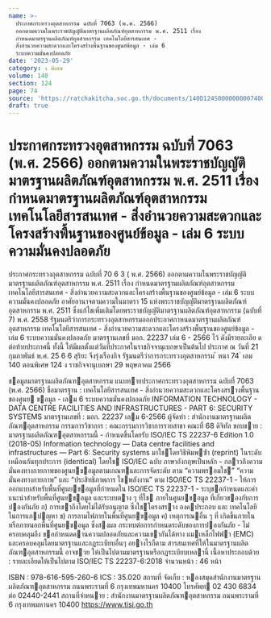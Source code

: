 ```yaml
---
name: >-
  ประกาศกระทรวงอุตสาหกรรม ฉบับที่ 7063 (พ.ศ. 2566)
  ออกตามความในพระราชบัญญัติมาตรฐานผลิตภัณฑ์อุตสาหกรรม พ.ศ. 2511 เรื่อง
  กำหนดมาตรฐานผลิตภัณฑ์อุตสาหกรรม เทคโนโลยีสารสนเทศ -
  สิ่งอำนวยความสะดวกและโครงสร้างพื้นฐานของศูนย์ข้อมูล - เล่ม 6
  ระบบความมั่นคงปลอดภัย
date: '2023-05-29'
category: ง พิเศษ
volume: 140
section: 124
page: 74
source: 'https://ratchakitcha.soc.go.th/documents/140D124S0000000007400.pdf'
draft: true
---
```


# ประกาศกระทรวงอุตสาหกรรม ฉบับที่ 7063 (พ.ศ. 2566) ออกตามความในพระราชบัญญัติมาตรฐานผลิตภัณฑ์อุตสาหกรรม พ.ศ. 2511 เรื่อง กำหนดมาตรฐานผลิตภัณฑ์อุตสาหกรรม เทคโนโลยีสารสนเทศ - สิ่งอำนวยความสะดวกและโครงสร้างพื้นฐานของศูนย์ข้อมูล - เล่ม 6 ระบบความมั่นคงปลอดภัย

ประกาศกระทรวงอุตสาหกรรม ฉบับที่ 70 6 3 ( พ.ศ. 2566) ออกตามความในพระราชบัญญัติมาตรฐานผลิตภัณฑ์อุตสาหกรรม พ.ศ. 2511 เรื่อง กำหนดมาตรฐานผลิตภัณฑ์อุตสาหกรรม เทคโนโลยีสารสนเทศ - สิ่งอำนวยความสะดวกและโครงสร้างพื้นฐานของศูนย์ข้อมูล - เล่ม 6 ระบบความมั่นคงปลอดภัย อาศัยอานาจตามความในมาตรา 15 แห่งพระราชบัญญัติมาตรฐานผลิตภัณฑ์อุตสาหกรรม พ.ศ. 2511 ซึ่งแก้ไขเพิ่มเติมโดยพระราชบัญญัติมาตรฐานผลิตภัณฑ์อุตสาหกรรม (ฉบับที่ 7) พ.ศ. 2558 รัฐมนตรีว่าการกระทรวงอุตสาหกรรมออกประกาศกาหนดมาตรฐานผลิตภัณฑ์อุตสาหกรรม เทคโนโลยีสารสนเทศ - สิ่งอำนวยความสะดวกและโครงสร้างพื้นฐานของศูนย์ข้อมูล - เล่ม 6 ระบบความมั่นคงปลอดภัย มาตรฐานเลขที่ มอก. 22237 เล่ม 6 - 2566 ไว้ ดังมีรายละเอีย ด ต่อท้ายประกาศนี้ ทั้งนี้ ให้มีผลตั้งแต่วันที่ประกาศในราชกิจจานุเบกษาเป็นต้นไป ประกาศ ณ วันที่ 21 กุมภาพันธ์ พ.ศ. 25 6 6 สุริยะ จึงรุ่งเรืองกิจ รัฐมนตรีว่าการกระทรวงอุตสาหกรรม ้ หนา 74 ่ เลม 140 ตอนพิเศษ 124 ง ราชกิจจานุเบกษา 29 พฤษภาคม 2566

ขอมูลมาตรฐานผลิตภัณฑอุตสาหกรรม แนบทายประกาศกระทรวงอุตสาหกรรม ฉบับที่ 7063 (พ.ศ. 2566) ชื่อมาตรฐาน : เทคโนโลยีสารสนเทศ - สิ่งอํานวยความสะดวกและโครงสรางพื้นฐานของศูนย ขอมูล - เลม 6 ระบบความมั่นคงปลอดภัย INFORMATION TECHNOLOGY - DATA CENTRE FACILITIES AND INFRASTRUCTURES - PART 6: SECURITY SYSTEMS มาตรฐานเลขที่ : มอก. 22237 เลม 6-2566 ผู้จัดทํา : สํานักงานมาตรฐานผลิตภัณฑอุตสาหกรรม กรรมการวิชาการ : คณะกรรมการวิชาการรายสาขา คณะที่ 68 ดิจิทัล ขอบขาย : มาตรฐานผลิตภัณฑอุตสาหกรรมนี้ - กําหนดขึ้นโดยรับ ISO/IEC TS 22237-6 Edition 1.0 (2018-05) Information technology — Data centre facilities and infrastructures — Part 6: Security systems มาใชโดยวิธีพิมพซ้ํา (reprint) ในระดับเหมือนกันทุกประการ (identical) โดยใช ISO/IEC ฉบับ ภาษาอังกฤษเป็นหลัก - กลาวถึงความมั่นคงทางกายภาพของศูนยขอมูลตามเกณฑและการจัดระดับ ตาม “ความพรอมใช” “ความมั่นคงทางกายภาพ” และ “ประสิทธิภาพการ ใชพลังงาน” ตาม ISO/IEC TS 22237-1 - ให้การออกแบบสําหรับพื้นที่ศูนยขอมูลที่กําหนดใน ISO/IEC TS 22237-1 - ระบุขอกําหนดและคําแนะนําสําหรับพื้นที่ศูนยขอมูล และระบบตาง ๆ ที่ใช ภายในศูนยขอมูล ที่เกี่ยวของกับการปองกันภัย ก) การเขาถึงโดยไม่ได้รับอนุญาต ซึ่งใชโครงสราง องคประกอบ และ เทคโนโลยี ในการแกปญหา ข) การลามไฟภายในพื้นที่ศูนยขอมูล ค) เหตุการณอื่น ๆ ที่ เกิดขึ้นภายในหรือภายนอกพื้นที่ศูนยขอมูล ซึ่งสงผล กระทบต่อการกําหนดระดับของการปองกันภัย - ไม่ครอบคลุมถึง ขอกําหนดดานความปลอดภัยและความเขากันได้ทาง แมเหล็กไฟฟา (EMC) และครอบคลุมโดยมาตรฐานและกฎระเบียบอื่นๆ อยางไรก็ตาม สารสนเทศที่ให้ในมาตรฐานผลิตภัณฑอุตสาหกรรมนี้ อาจชวย ให้เป็นไปตามมาตรฐานหรือกฎระเบียบเหลานี้ เนื้อหาประกอบด้วย : รายละเอียดให้เป็นไปตาม ISO/IEC TS 22237-6:2018 จํานวนหน้า : 46 หน้า

ISBN : 978-616-595-260-6 ICS : 35.020 สถานที่ จัดเก็บ : หองสมุดสํานักงานมาตรฐานผลิตภัณฑอุตสาหกรรม ถนนพระรามที่ 6 กรุงเทพมหานคร 10400 โทรศัพท 02 430 6834 ต่อ 02440-2441 สถานที่จําหนาย : สํานักงานมาตรฐานผลิตภัณฑอุตสาหกรรม ถนนพระรามที่ 6 กรุงเทพมหานคร 10400 https://www.tisi.go.th
